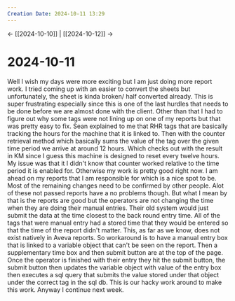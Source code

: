 ```yaml
---
Creation Date: 2024-10-11 13:29
---
```


<- [[2024-10-10]] | [[2024-10-12]]  ->

# 2024-10-11
Well I wish my days were more exciting but I am just doing more report work. I tried coming up with an easier to convert the sheets but unfortunately, the sheet is kinda broken/ half converted already. This is super frustrating especially since this is one of the last hurdles that needs to be done before we are almost done with the client. Other than that I had to figure out why some tags were not lining up on one of my reports but that was pretty easy to fix. Sean explained to me that RHR tags that are basically tracking the hours for the machine that it is linked to. Then with the counter retrieval method which basically sums the value of the tag over the given time period we arrive at around 12 hours. Which checks out with the result in KM since I guess this machine is designed to reset every twelve hours. My issue was that it I didn't know that counter worked relative to the time period it is enabled for. Otherwise my work is pretty good right now. I am ahead on my reports that I am responsible for which is a nice spot to be. Most of the remaining changes need to be confirmed by other people. Alot of these not passed reports have a no problems though. But what I mean by that is the reports are good but the operators are not changing the time when they are doing their manual entries. Their old system would just submit the data at the time closest to the back round entry time. All of the tags that were manual entry had a stored time that they would be entered so that the time of the report didn't matter. This, as far as we know, does not exist natively in Aveva reports. So workaround is to have a manual entry box that is linked to a variable object that can't be seen on the report. Then a supplementary time box and then submit button are at the top of the page. Once the operator is finished with their entry they hit the submit button, the submit button then updates the variable object with value of the entry box then executes a sql query that submits the value stored under that object under the correct tag in the sql db. This is our hacky work around to make this work. Anyway I continue next week.